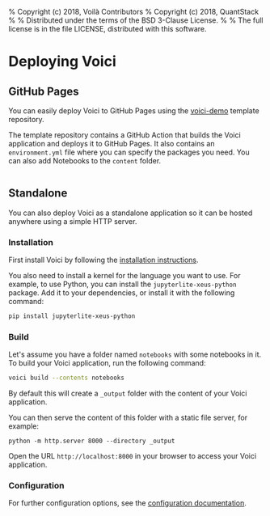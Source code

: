 % Copyright (c) 2018, Voilà Contributors
% Copyright (c) 2018, QuantStack
%
% Distributed under the terms of the BSD 3-Clause License.
%
% The full license is in the file LICENSE, distributed with this software.

# Deploying Voici

## GitHub Pages

You can easily deploy Voici to GitHub Pages using the [voici-demo](https://github.com/voila-dashboards/voici-demo) template repository.

The template repository contains a GitHub Action that builds the Voici application and deploys it to GitHub Pages. It also contains an `environment.yml` file where you can specify the packages you need. You can also add Notebooks to the `content` folder.

```{video} https://user-images.githubusercontent.com/591645/222892327-2a5b1341-640d-49c2-9e95-1f2d3ec122be.mp4

```

## Standalone

You can also deploy Voici as a standalone application so it can be hosted anywhere using a simple HTTP server.

### Installation

First install Voici by following the [installation instructions](install.md).

You also need to install a kernel for the language you want to use. For example, to use Python, you can install the `jupyterlite-xeus-python` package.
Add it to your dependencies, or install it with the following command:

```bash
pip install jupyterlite-xeus-python
```

### Build

Let's assume you have a folder named `notebooks` with some notebooks in it. To build your Voici application, run the following command:

```bash
voici build --contents notebooks
```

By default this will create a `_output` folder with the content of your Voici application.

You can then serve the content of this folder with a static file server, for example:

```shell
python -m http.server 8000 --directory _output
```

Open the URL `http://localhost:8000` in your browser to access your Voici application.

### Configuration

For further configuration options, see the [configuration documentation](configuration.md).
